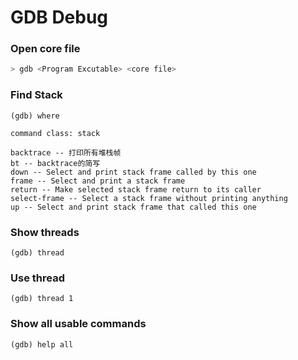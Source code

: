 # GDB Debug

### Open core file

```sh
> gdb <Program Excutable> <core file>
```

### Find Stack

```shell
(gdb) where
```

```shell
command class: stack

backtrace -- 打印所有堆栈帧
bt -- backtrace的简写
down -- Select and print stack frame called by this one
frame -- Select and print a stack frame
return -- Make selected stack frame return to its caller
select-frame -- Select a stack frame without printing anything
up -- Select and print stack frame that called this one
```

### Show threads

```shell
(gdb) thread                 
```

### Use thread

```she
(gdb) thread 1
```

### Show all usable commands

```shell
(gdb) help all
```





